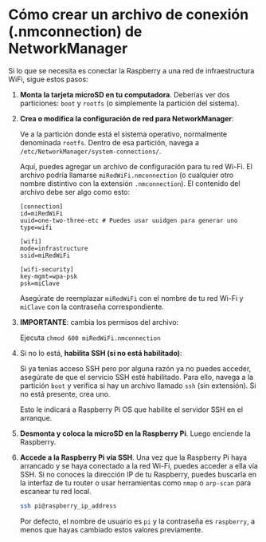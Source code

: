 # Cómo crear un archivo de conexión (.nmconnection) de NetworkManager

Si lo que se necesita es conectar la Raspberry a una red de infraestructura WiFi, sigue estos pasos:

1. **Monta la tarjeta microSD en tu computadora**. Deberías ver dos particiones: `boot` y `rootfs` (o simplemente la partición del sistema).

2. **Crea o modifica la configuración de red para NetworkManager**:

   Ve a la partición donde está el sistema operativo, normalmente denominada `rootfs`. Dentro de esa partición, navega a `/etc/NetworkManager/system-connections/`.

   Aquí, puedes agregar un archivo de configuración para tu red Wi-Fi. El archivo podría llamarse `miRedWiFi.nmconnection` (o cualquier otro nombre distintivo con la extensión `.nmconnection`). El contenido del archivo debe ser algo como esto:

   ```plaintext
   [connection]
   id=miRedWiFi
   uuid=one-two-three-etc # Puedes usar uuidgen para generar uno
   type=wifi

   [wifi]
   mode=infrastructure
   ssid=miRedWiFi

   [wifi-security]
   key-mgmt=wpa-psk
   psk=miClave
   ```

   Asegúrate de reemplazar `miRedWiFi` con el nombre de tu red Wi-Fi y `miClave` con la contraseña correspondiente.

3. **IMPORTANTE**: cambia los permisos del archivo:

   Ejecuta `chmod 600 miRedWiFi.nmconnection`

4. Si no lo está, **habilita SSH (si no está habilitado)**:
   
   Si ya tenías acceso SSH pero por alguna razón ya no puedes acceder, asegúrate de que el servicio SSH esté habilitado. Para ello, navega a la partición `boot` y verifica si hay un archivo llamado `ssh` (sin extensión). Si no está presente, crea uno. 

   Esto le indicará a Raspberry Pi OS que habilite el servidor SSH en el arranque.

5. **Desmonta y coloca la microSD en la Raspberry Pi**. Luego enciende la Raspberry.

6. **Accede a la Raspberry Pi vía SSH**. Una vez que la Raspberry Pi haya arrancado y se haya conectado a la red Wi-Fi, puedes acceder a ella vía SSH. Si no conoces la dirección IP de tu Raspberry, puedes buscarla en la interfaz de tu router o usar herramientas como `nmap` o `arp-scan` para escanear tu red local.

   ```bash
   ssh pi@raspberry_ip_address
   ```

   Por defecto, el nombre de usuario es `pi` y la contraseña es `raspberry`, a menos que hayas cambiado estos valores previamente.

